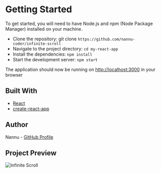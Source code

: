 # Getting Started

To get started, you will need to have Node.js and npm (Node Package Manager) installed on your machine.

- Clone the repository: git clone `https://github.com/nannu-coder/infinite-scroll`
- Navigate to the project directory: `cd my-react-app`
- Install the dependencies: `npm install`
- Start the development server: `npm start`

The application should now be running on [http://localhost:3000](http://localhost:3000) in your browser

## Built With

- [React](https://reactjs.org/)
- [create-react-app](https://create-react-app.dev/)

## Author

Nannu - [GitHub Profile](https://github.com/nannu-coder)

## Project Preview

![Infinite Scroll](https://i.postimg.cc/MZjvB4kJ/infinite-scroll.png)
